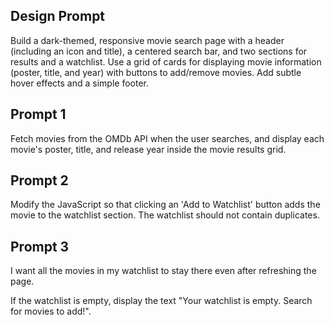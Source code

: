 ## Design Prompt
Build a dark-themed, responsive movie search page with a header (including an icon and title), a centered search bar, and two sections for results and a watchlist. Use a grid of cards for displaying movie information (poster, title, and year) with buttons to add/remove movies. Add subtle hover effects and a simple footer.

## Prompt 1
Fetch movies from the OMDb API when the user searches, and display each movie's poster, title, and release year inside the movie results grid.

## Prompt 2
Modify the JavaScript so that clicking an 'Add to Watchlist' button adds the movie to the watchlist section. The watchlist should not contain duplicates.

## Prompt 3
I want all the movies in my watchlist to stay there even after refreshing the page.

If the watchlist is empty, display the text "Your watchlist is empty. Search for movies to add!".